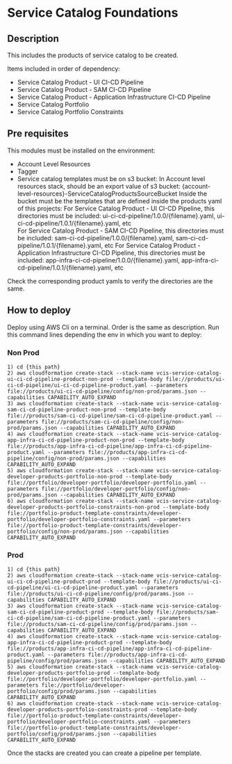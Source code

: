 # Service Catalog Foundations
## Description
This includes the products of service catalog to be created. 

Items included in order of dependency: 

- Service Catalog Product - UI CI-CD Pipeline
- Service Catalog Product - SAM CI-CD Pipeline
- Service Catalog Product - Application Infrastructure CI-CD Pipeline
- Service Catalog Portfolio
- Service Catalog Portfolio Constraints

## Pre requisites
This modules must be installed on the environment:
- Account Level Resources 
- Tagger
- Service catalog templates must be on s3 bucket: In Account level resources stack, should be an export value of s3 bucket: {account-level-resources}-ServiceCatalogProductsSourceBucket
Inside the bucket must be the templates that are defined inside the products yaml of this projects:
For Service Catalog Product - UI CI-CD Pipeline, this directories must be included: ui-ci-cd-pipeline/1.0.0/{filename}.yaml, ui-ci-cd-pipeline/1.0.1/{filename}.yaml, etc  
For Service Catalog Product - SAM CI-CD Pipeline, this directories must be included: sam-ci-cd-pipeline/1.0.0/{filename}.yaml, sam-ci-cd-pipeline/1.0.1/{filename}.yaml, etc
For Service Catalog Product - Application Infrastructure CI-CD Pipeline, this directories must be included: app-infra-ci-cd-pipeline/1.0.0/{filename}.yaml, app-infra-ci-cd-pipeline/1.0.1/{filename}.yaml, etc

Check the corresponding product yamls to verify the directories are the same.

## How to deploy
Deploy using AWS Cli on a terminal. Order is the same as description.
Run this command lines depending the env in which you want to deploy:

### Non Prod
```
1) cd {this path}
2) aws cloudformation create-stack --stack-name vcis-service-catalog-ui-ci-cd-pipeline-product-non-prod --template-body file://products/ui-ci-cd-pipeline/ui-ci-cd-pipeline-product.yaml --parameters file://products/ui-ci-cd-pipeline/config/non-prod/params.json --capabilities CAPABILITY_AUTO_EXPAND 
3) aws cloudformation create-stack --stack-name vcis-service-catalog-sam-ci-cd-pipeline-product-non-prod --template-body file://products/sam-ci-cd-pipeline/sam-ci-cd-pipeline-product.yaml --parameters file://products/sam-ci-cd-pipeline/config/non-prod/params.json --capabilities CAPABILITY_AUTO_EXPAND 
4) aws cloudformation create-stack --stack-name vcis-service-catalog-app-infra-ci-cd-pipeline-product-non-prod --template-body file://products/app-infra-ci-cd-pipeline/app-infra-ci-cd-pipeline-product.yaml --parameters file://products/app-infra-ci-cd-pipeline/config/non-prod/params.json --capabilities CAPABILITY_AUTO_EXPAND 
5) aws cloudformation create-stack --stack-name vcis-service-catalog-developer-products-portfolio-non-prod --template-body file://portfolio/developer-portfolio/developer-portfolio.yaml --parameters file://portfolio/developer-portfolio/config/non-prod/params.json --capabilities CAPABILITY_AUTO_EXPAND 
6) aws cloudformation create-stack --stack-name vcis-service-catalog-developer-products-portfolio-constraints-non-prod --template-body file://portfolio-product-template-constraints/developer-portfolio/developer-portfolio-constraints.yaml --parameters file://portfolio-product-template-constraints/developer-portfolio/config/non-prod/params.json --capabilities CAPABILITY_AUTO_EXPAND 
```
### Prod
```
1) cd {this path}
2) aws cloudformation create-stack --stack-name vcis-service-catalog-ui-ci-cd-pipeline-product-prod --template-body file://products/ui-ci-cd-pipeline/ui-ci-cd-pipeline-product.yaml --parameters file://products/ui-ci-cd-pipeline/config/prod/params.json --capabilities CAPABILITY_AUTO_EXPAND 
3) aws cloudformation create-stack --stack-name vcis-service-catalog-sam-ci-cd-pipeline-product-prod --template-body file://products/sam-ci-cd-pipeline/sam-ci-cd-pipeline-product.yaml --parameters file://products/sam-ci-cd-pipeline/config/prod/params.json --capabilities CAPABILITY_AUTO_EXPAND 
4) aws cloudformation create-stack --stack-name vcis-service-catalog-app-infra-ci-cd-pipeline-product-prod --template-body file://products/app-infra-ci-cd-pipeline/app-infra-ci-cd-pipeline-product.yaml --parameters file://products/app-infra-ci-cd-pipeline/config/prod/params.json --capabilities CAPABILITY_AUTO_EXPAND 
5) aws cloudformation create-stack --stack-name vcis-service-catalog-developer-products-portfolio-prod --template-body file://portfolio/developer-portfolio/developer-portfolio.yaml --parameters file://portfolio/developer-portfolio/config/prod/params.json --capabilities CAPABILITY_AUTO_EXPAND 
6) aws cloudformation create-stack --stack-name vcis-service-catalog-developer-products-portfolio-constraints-prod --template-body file://portfolio-product-template-constraints/developer-portfolio/developer-portfolio-constraints.yaml --parameters file://portfolio-product-template-constraints/developer-portfolio/config/prod/params.json --capabilities CAPABILITY_AUTO_EXPAND 
```

Once the stacks are created you can create a pipeline per template. 
